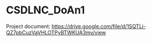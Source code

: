 # CSDLNC_DoAn1
Project document:
   https://drive.google.com/file/d/1SQTLi-QZ7pbCuzVaVHLOTPyBTWKUA3mv/view
